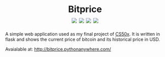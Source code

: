 <h1 align="center">
  Bitprice
  <div>
    <img src="https://img.shields.io/badge/Flask-Python-brightgreen"/>
    <img src="https://img.shields.io/badge/HTML5-red"/>
    <img src="https://img.shields.io/badge/CSS3-Bootstrap-purple"/>
    <img src="https://img.shields.io/badge/JavaScript-yellow"/>
  </div>
</h1>

A simple web application used as my final project of [CS50x](https://cs50.harvard.edu/x/2020/). It is written in flask and shows the current price of bitcoin and its historical price in USD.

Avaialable at: http://bitprice.pythonanywhere.com/

